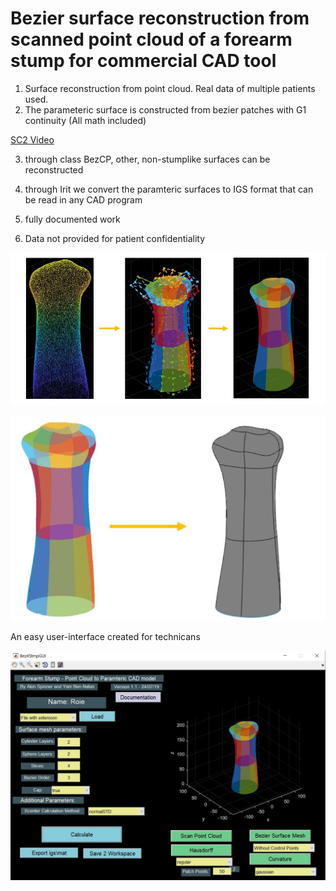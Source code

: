 # Bezier surface reconstruction from scanned point cloud of a forearm stump for commercial CAD tool 

1) Surface reconstruction from point cloud. Real data of multiple patients used.
2) The parameteric surface is constructed from bezier patches with G1 continuity (All math included)

[SC2 Video](Documentation/BezSurfEq.jpg)

3) through class BezCP, other, non-stumplike surfaces can be reconstructed
3) through Irit we convert the paramteric surfaces to IGS format that can be read in any CAD program
4) fully documented work

5) Data not provided for patient confidentiality

![SC2 Video](Documentation/Algorithm.jpg)

![SC2 Video](Documentation/Output.jpg)

An easy user-interface created for technicans 

![SC2 Video](Documentation/GUI.jpg)